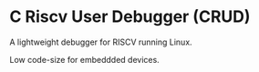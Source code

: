 # C Riscv User Debugger (CRUD)

A lightweight debugger for RISCV running Linux.

Low code-size for embeddded devices.
